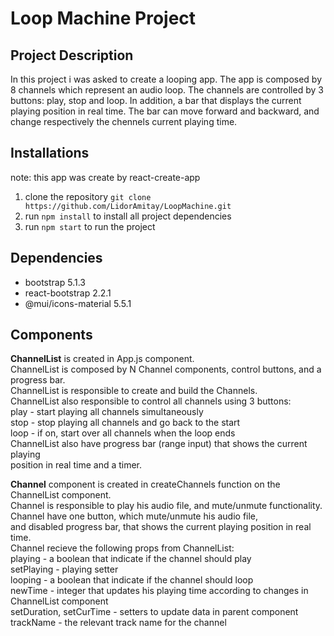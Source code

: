 # Loop Machine Project

## Project Description
In this project i was asked to create a looping app. 
The app is composed by 8 channels which represent an audio loop.
The channels are controlled by 3 buttons: play, stop and loop.
In addition, a bar that displays the current playing position
in real time. The bar can move forward and backward, and change respectively
the chennels current playing time.  

## Installations
note: this app was create by react-create-app
1. clone the repository `git clone https://github.com/LidorAmitay/LoopMachine.git`
2. run `npm install` to install all project dependencies
3. run `npm start` to run the project

## Dependencies
* bootstrap 5.1.3
* react-bootstrap 2.2.1
* @mui/icons-material 5.5.1

## Components
**ChannelList** is created in App.js component.  
ChannelList is composed by N Channel components, control buttons, and a progress bar.  
ChannelList is responsible to create and build the Channels.  
ChannelList also responsible to control all channels using 3 buttons:  
play - start playing all channels simultaneously  
stop - stop playing all channels and go back to the start  
loop - if on, start over all channels when the loop ends  
ChannelList also have progress bar (range input) that shows the current playing  
position in real time and a timer.

**Channel** component is created in createChannels function on the ChannelList component.  
Channel is responsible to play his audio file, and mute/unmute functionality.  
Channel have one button, which mute/unmute his audio file,  
and disabled progress bar, that shows the current playing position in real time.  
Channel recieve the following props from ChannelList:  
playing - a boolean that indicate if the channel should play  
setPlaying - playing setter  
looping - a boolean that indicate if the channel should loop  
newTime - integer that updates his playing time according to changes in ChannelList component  
setDuration, setCurTime - setters to update data in parent component   
trackName - the relevant track name for the channel
